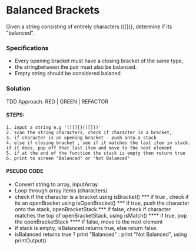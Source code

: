 # Balanced Brackets
Given a string consisting of entirely characters ()[]{}, determine if its "balanced".

### Specifications
- Every opening bracket must have a closing bracket of the same type,
- the stringbetween the pair must also be balanced.
- Empty string should be considered balaned

### Solution
TDD Approach. RED | GREEN | REFACTOR

#### STEPS:
    1. input a string e.g '()[]{}(([]))' 
    2. scan the string characters, check if character is a bracket,
    3. if character is an opening bracket - push onto a stack
    4. else if closing bracket , see if it matches the last item in stack. 
    if it does, pop off that last item and move to the next element
    5. if at the end of the function the stack is empty then return true
    6. print to screen "Balanced" or "Not Balanced"

#### PSEUDO CODE

- Convert string to array, inputArray
- Loop through array items (characters)
- check if the character is a bracket using isBracket()
*** if true , check if its an openBracket using isOpenBracket()
*** if true, push the character onto the stack, openBracketStack
*** if false, check if character matches the top of openBracketStack, using isMatch()
**** if true, pop the openBracketStack
**** if false, move to the next element
- if stack is empty, isBalanced returns true, else return false.
- isBalanced returns true ? print "Balanced" : print "Not Balanced", using printOutput()
